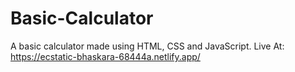 # Basic-Calculator
A basic calculator made using HTML, CSS and JavaScript.
Live At: https://ecstatic-bhaskara-68444a.netlify.app/ 
